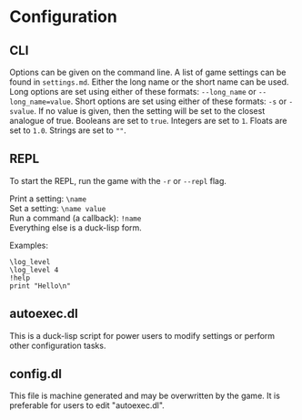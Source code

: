 # Configuration

## CLI

Options can be given on the command line. A list of game settings can be found in `settings.md`. Either the long name or the short name can be used. Long options are set using either of these formats: `--long_name` or `--long_name=value`. Short options are set using either of these formats: `-s` or `-svalue`. If no value is given, then the setting will be set to the closest analogue of true. Booleans are set to `true`. Integers are set to `1`. Floats are set to `1.0`. Strings are set to `""`.

## REPL

To start the REPL, run the game with the `-r` or `--repl` flag.

Print a setting: `\name`  
Set a setting: `\name value`  
Run a command (a callback): `!name`  
Everything else is a duck-lisp form.  

Examples:

```
\log_level
\log_level 4
!help
print "Hello\n"
```

## autoexec.dl

This is a duck-lisp script for power users to modify settings or perform other configuration tasks.

## config.dl

This file is machine generated and may be overwritten by the game. It is preferable for users to edit "autoexec.dl".
